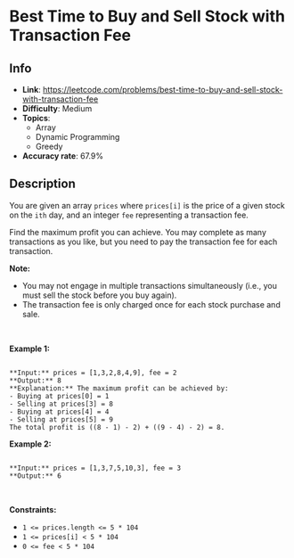 # Best Time to Buy and Sell Stock with Transaction Fee

## Info  
- **Link**: https://leetcode.com/problems/best-time-to-buy-and-sell-stock-with-transaction-fee
- **Difficulty**: Medium  
- **Topics**:   
    - Array
    - Dynamic Programming
    - Greedy
- **Accuracy rate**: 67.9%  

## Description  
    
You are given an array `prices` where `prices[i]` is the price of a given stock on the `ith` day, and an integer `fee` representing a transaction fee.


Find the maximum profit you can achieve. You may complete as many transactions as you like, but you need to pay the transaction fee for each transaction.


**Note:**


* You may not engage in multiple transactions simultaneously (i.e., you must sell the stock before you buy again).
* The transaction fee is only charged once for each stock purchase and sale.


 


**Example 1:**



```

**Input:** prices = [1,3,2,8,4,9], fee = 2
**Output:** 8
**Explanation:** The maximum profit can be achieved by:
- Buying at prices[0] = 1
- Selling at prices[3] = 8
- Buying at prices[4] = 4
- Selling at prices[5] = 9
The total profit is ((8 - 1) - 2) + ((9 - 4) - 2) = 8.

```

**Example 2:**



```

**Input:** prices = [1,3,7,5,10,3], fee = 3
**Output:** 6

```

 


**Constraints:**


* `1 <= prices.length <= 5 * 104`
* `1 <= prices[i] < 5 * 104`
* `0 <= fee < 5 * 104`


  
    